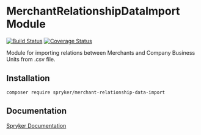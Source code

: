 # MerchantRelationshipDataImport Module
[![Build Status](https://travis-ci.org/spryker/merchant-relationship-data-import.svg)](https://travis-ci.org/spryker/merchant-relationship-data-import)
[![Coverage Status](https://coveralls.io/repos/github/spryker/merchant-relationship-data-import/badge.svg)](https://coveralls.io/github/spryker/merchant-relationship-data-import)

Module for importing relations between Merchants and Company Business Units from .csv file.

## Installation

```
composer require spryker/merchant-relationship-data-import
```

## Documentation

[Spryker Documentation](https://academy.spryker.com/developing_with_spryker/module_guide/modules.html)
